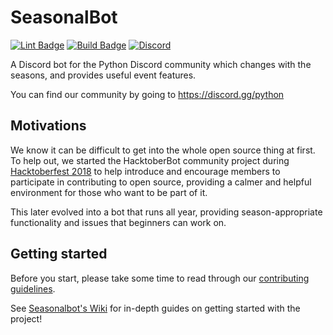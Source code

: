 # SeasonalBot

[![Lint Badge][1]][2]
[![Build Badge][3]][4]
[![Discord](https://img.shields.io/static/v1?label=Python%20Discord&logo=discord&message=%3E100k%20members&color=%237289DA&logoColor=white)](https://discord.gg/2B963hn)

A Discord bot for the Python Discord community which changes with the seasons, and provides useful event features.

You can find our community by going to https://discord.gg/python

## Motivations

We know it can be difficult to get into the whole open source thing at first. To help out, we started the HacktoberBot community project during [Hacktoberfest 2018](https://hacktoberfest.digitalocean.com) to help introduce and encourage members to participate in contributing to open source, providing a calmer and helpful environment for those who want to be part of it.

This later evolved into a bot that runs all year, providing season-appropriate functionality and issues that beginners can work on.

## Getting started
Before you start, please take some time to read through our [contributing guidelines](CONTRIBUTING.md).

See [Seasonalbot's Wiki](https://pythondiscord.com/pages/contributing/seasonalbot/) for in-depth guides on getting started with the project!

[1]:https://github.com/python-discord/seasonalbot/workflows/Lint/badge.svg?branch=master
[2]:https://github.com/python-discord/seasonalbot/actions?query=workflow%3ALint+branch%3Amaster
[3]:https://github.com/python-discord/seasonalbot/workflows/Build/badge.svg?branch=master
[4]:https://github.com/python-discord/seasonalbot/actions?query=workflow%3ABuild+branch%3Amaster
